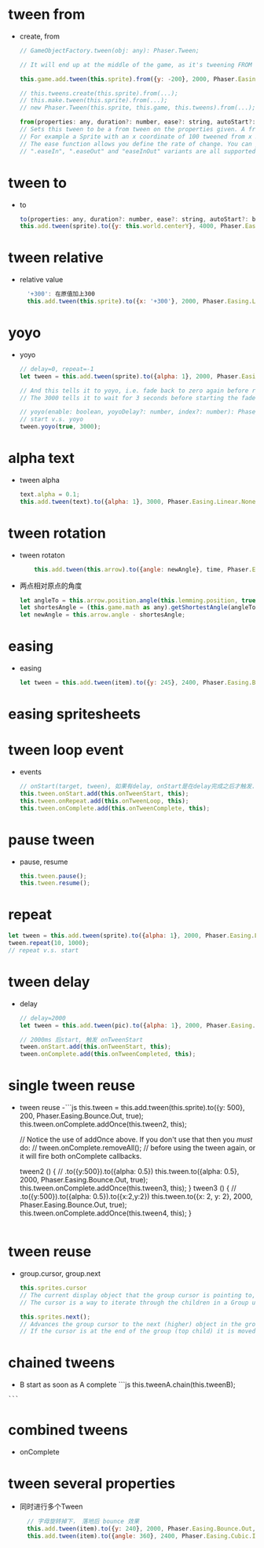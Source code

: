 # tween from
  - create, from
    ```js
    // GameObjectFactory.tween(obj: any): Phaser.Tween;

    // It will end up at the middle of the game, as it's tweening FROM the value given below to its current position.

    this.game.add.tween(this.sprite).from({y: -200}, 2000, Phaser.Easing.Bounce.Out, true);

    // this.tweens.create(this.sprite).from(...);
    // this.make.tween(this.sprite).from(...);
    // new Phaser.Tween(this.sprite, this.game, this.tweens).from(...);

    from(properties: any, duration?: number, ease?: string, autoStart?: boolean, delay?: number, repeat?: number, yoyo?: boolean): Phaser.Tween;
    // Sets this tween to be a from tween on the properties given. A from tween sets the target to the destination value and tweens to its current value.
    // For example a Sprite with an x coordinate of 100 tweened from x 500 would be set to x 500 and then tweened to x 100 by giving a properties object of { x: 500 }.
    // The ease function allows you define the rate of change. You can pass either a function such as Phaser.Easing.Circular.Out or a string such as "Circ".
    // ".easeIn", ".easeOut" and "easeInOut" variants are all supported for all ease types.

    ```

# tween to
  - to
    ```js
    to(properties: any, duration?: number, ease?: string, autoStart?: boolean, delay?: number, repeat?: number, yoyo?: boolean): Phaser.Tween;
    this.add.tween(sprite).to({y: this.world.centerY}, 4000, Phaser.Easing.Bounce.Out, true);

    ```
# tween relative
  - relative value
    ```js
      '+300': 在原值加上300
      this.add.tween(this.sprite).to({x: '+300'}, 2000, Phaser.Easing.Linear.None, true);

    ```

# yoyo
  - yoyo
    ```js
    // delay=0, repeat=-1
    let tween = this.add.tween(sprite).to({alpha: 1}, 2000, Phaser.Easing.Linear.None, true, 0, -1);

    // And this tells it to yoyo, i.e. fade back to zero again before repeating.
    // The 3000 tells it to wait for 3 seconds before starting the fade back.

    // yoyo(enable: boolean, yoyoDelay?: number, index?: number): Phaser.Tween;
    // start v.s. yoyo
    tween.yoyo(true, 3000);

    ```

# alpha text
  - tween alpha
    ```js
    text.alpha = 0.1;
    this.add.tween(text).to({alpha: 1}, 3000, Phaser.Easing.Linear.None, true, 0, -1, true);

    ```
# tween rotation
  - tween rotaton
    ```js
        this.add.tween(this.arrow).to({angle: newAngle}, time, Phaser.Easing.Linear.None, true);

    ```
  - 两点相对原点的角度
    ```js
    let angleTo = this.arrow.position.angle(this.lemming.position, true);
    let shortesAngle = (this.game.math as any).getShortestAngle(angleTo, this.arrow.angle);
    let newAngle = this.arrow.angle - shortesAngle;

    ```

# easing
  - easing
    ```js
    let tween = this.add.tween(item).to({y: 245}, 2400, Phaser.Easing.Bounce.Out, true);

    ```
# easing spritesheets
# tween loop event
  - events
    ```js
    // onStart(target, tween), 如果有delay, onStart是在delay完成之后才触发.
    this.tween.onStart.add(this.onTweenStart, this);
    this.tween.onRepeat.add(this.onTweenLoop, this);
    this.tween.onComplete.add(this.onTweenComplete, this);

    ```

# pause tween
  - pause, resume
    ```js
    this.tween.pause();
    this.tween.resume();

    ```
# repeat
  ```js
  let tween = this.add.tween(sprite).to({alpha: 1}, 2000, Phaser.Easing.Linear.None, true);
  tween.repeat(10, 1000);
  // repeat v.s. start

  ```
# tween delay
  - delay
    ```js
    // delay=2000
    let tween = this.add.tween(pic).to({alpha: 1}, 2000, Phaser.Easing.Linear.None, true, 2000);

    // 2000ms 后start, 触发 onTweenStart
    tween.onStart.add(this.onTweenStart, this);
    tween.onComplete.add(this.onTweenCompleted, this);

    ```

# single tween reuse
  - tween reuse
    -```js
    this.tween = this.add.tween(this.sprite).to({y: 500}, 200, Phaser.Easing.Bounce.Out, true);
    this.tween.onComplete.addOnce(this.tween2, this);

    //  Notice the use of addOnce above. If you don't use that then you *must* do:
    // tween.onComplete.removeAll();
    //  before using the tween again, or it will fire both onComplete callbacks.

    tween2 () {
      // .to({y:500}).to({alpha: 0.5})
      this.tween.to({alpha: 0.5}, 2000, Phaser.Easing.Bounce.Out, true);
      this.tween.onComplete.addOnce(this.tween3, this);
    }
    tween3 () {
      // .to({y:500}).to({alpha: 0.5}).to({x:2,y:2})
      this.tween.to({x: 2, y: 2}, 2000, Phaser.Easing.Bounce.Out, true);
      this.tween.onComplete.addOnce(this.tween4, this);
    }

    ```
# tween reuse
  - group.cursor, group.next
    ```js
    this.sprites.cursor
    // The current display object that the group cursor is pointing to, if any. (Can be set manually.)
    // The cursor is a way to iterate through the children in a Group using next and previous.

    this.sprites.next();
    // Advances the group cursor to the next (higher) object in the group.
    // If the cursor is at the end of the group (top child) it is moved the start of the group (bottom child).

    ```

# chained tweens
  -  B start as soon as A complete
    ```js
    this.tweenA.chain(this.tweenB);

    ```
# combined tweens
  - onComplete
# tween several properties
  - 同时进行多个Tween
    ```js
      // 字母旋转掉下， 落地后 bounce 效果
      this.add.tween(item).to({y: 240}, 2000, Phaser.Easing.Bounce.Out, true, 1000 + 400 * index);
      this.add.tween(item).to({angle: 360}, 2400, Phaser.Easing.Cubic.In, true, 1000 + 400 * index);

    ```
